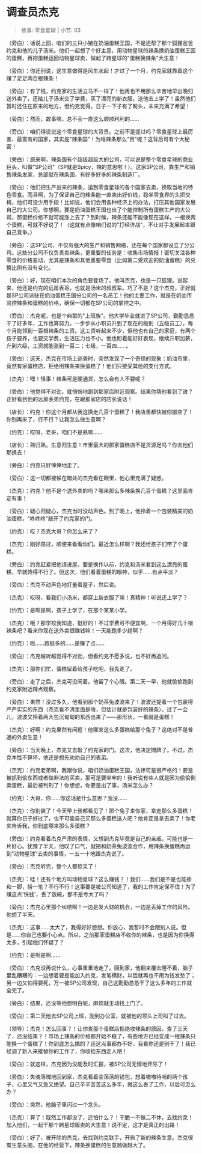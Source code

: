 # 调查员杰克

> 故事: 零食星球 | 小节: 03

（旁白）：话说上回，咱们的三只小猪在奶油蛋糕王国，不是还帮了那个狐狸爸爸约克和他的儿子汤米。他们一起想了个好主意，用动物星球的辣条换奶油蛋糕王国的蛋糕，再把蛋糕运回动物星球卖，做起了跨星球的"蛋糕换辣条"大生意！

（旁白）：你还别说，这生意做得是风生水起！才过了一个月，约克家就靠着这个赚了足足两百根辣条！

（旁白）：有了钱，约克家的生活立马不一样了！他再也不用那么辛苦地早出晚归送外卖了，还给儿子汤米交了学费，买了漂亮的新衣服，送他去上学了！虽然他们暂时还住在原来的地方，但约克觉得，日子一下子有了盼头，未来充满了希望！

（旁白）：然而，故事嘛，总不会一直这么顺顺利利的......

（旁白）：咱们得说说这个零食星球的大背景。之前不是提过吗？零食星球上最厉害、最富有的国家，其实是"辣条国"！为啥辣条那么"贵"呢？这背后可有个大秘密！

（旁白）：原来啊，辣条国有个超级超级大的公司，可以说是整个零食星球的商业巨头，叫做"SP公司"（SP就是Spicy，辣的意思啦！）。这家SP公司，靠生产和销售辣条发家，总部就在辣条国，有好多好多的辣条制造厂。

（旁白）：他们把生产出来的辣条，运到零食星球的各个国家去卖，换取当地的特色零食。而且啊，为了保证自己的辣条能一直卖出好价钱，稳坐零食界的头把交椅，他们可没少用手段！比如说，他们会用各种经济上的办法，打压其他国家发展自己的大公司。你想啊，要是奶油蛋糕王国也出了个能控制所有蛋糕生产的大公司，那蛋糕价格不就可能涨上去了？到时候，辣条还能不能像现在这样，一根换两个蛋糕，可就不好说了！（这就有点像咱们说的"打经济战"，不让对手发展起来跟自己竞争。）

（旁白）：这SP公司，不仅有强大的生产和销售网络，还在每个国家都设立了分公司。这些分公司不仅负责卖辣条，更重要的任务是：收集市场情报！密切关注各种零食的价格变动，尤其是辣条和其他重要零食（比如第二受欢迎的奶油蛋糕）的兑换比例有没有变化。

（旁白）：好，现在咱们本次的角色要登场了。他叫杰克，也是一只狐狸。说起来，他还是约克的远房表哥，也就是汤米的叔叔辈。巧了不是？这个杰克，正好就是SP公司派驻在奶油蛋糕王国分公司的一名员工！他的主要工作，就是在奶油市监控辣条和蛋糕的价格，确保一切都在SP公司的掌控之中。

（旁白）：杰克呢，也是个典型的"上班族"。他大学毕业就进了SP公司，勤勤恳恳干了好多年，工作也算努力，一步步从小职员升到了现在的级别（五级员工），每个月能领到一百根辣条的工资。这工资听起来不少，但他也有自己的家庭，有两个孩子要养，也要交学费，生活压力也不小。他也盼着能好好表现，继续升职加薪，升到六级，工资就能涨到一百二；七级，一百四......。

（旁白）：这天，杰克在市场上巡查时，突然发现了一个奇怪的现象：奶油市里，竟然有家蛋糕店，拒绝用辣条来换蛋糕了！他们只接受其他的支付方式。

（杰克）：嘿！怪事！辣条可是硬通货，怎么会有人不要呢？

（旁白）：他觉得不对劲，就悄悄地跑到那家店附近观察。结果你猜他看到了谁？正好看到他的远房表弟约克，在跟那家店的店长说话！

（店长）：约克！你这个月都从我这换走几百个蛋糕了！我店里都快被你搬空了！你别再来了，行不行？让我怎么做生意啊？

（约克）：哎呀，老哥，咱们不是熟嘛......

（店长）：熟归熟，生意归生意！市里最大的那家蛋糕店不是货源足吗？你去他们那换去！

（旁白）：约克只好悻悻地走了。

（旁白）：这一切都被躲在暗处的杰克看在眼里，他心里充满了疑惑。

（杰克）：约克？他不是个送外卖的吗？哪来那么多辣条换几百个蛋糕？这里面肯定有事！

（旁白）：疑心归疑心，杰克当时没动声色。到了晚上，他拎着一个包装精美的奶油蛋糕，"咚咚咚"敲开了约克家的门。

（约克）：哎？杰克大哥？你怎么来了？

（杰克）：刚好路过，顺便来看看你们。最近怎么样啊？我还给孩子们带了个蛋糕。

（旁白）：约克赶紧把他请进屋。要是换作以前，约克和汤米看到这么漂亮的蛋糕，早就馋得不行了。但这次，他们看着蛋糕的眼神，似乎......有点平淡？

（旁白）：杰克不动声色地打量着屋子，然后说。

（杰克）：哎呀，看我们小汤米，都穿上新衣服了嘛！真精神！听说还上学了？

（约克）：是啊是啊，孩子上学了，在那个某某小学。

（杰克）：哦？那学校我知道，挺好的！不过学费可不便宜啊，一个月得好几十根辣条吧？看来你现在送外卖很赚钱嘛！一天能跑多少趟啊？

（约克）：呃......跑挺多的......是赚了点......

（旁白）：杰克越听越觉得不对劲，但看约克不愿多说，也不好再追问。

（杰克）：那你们忙，蛋糕留着给孩子吃吧，我先走了。

（旁白）：走了之后，杰克可没闲着。他留了个心眼。第二天一早，他就偷偷跑到约克家附近蹲点观察。

（旁白）：果然！没过多久，他看到那个奶茶兔波波来了！波波还提着一个包裹得严严实实的东西（杰克看不清里面是啥，但估计就是包装好的辣条）。过了一会儿，波波又拎着两大包沉甸甸的东西出来了——那形状，一看就是蛋糕！

（杰克）：好啊！约克果然有问题！他哪来这么多蛋糕给那个兔子？这绝对不是普通的外卖生意！

（旁白）：当天晚上，杰克又去敲了约克家的门。这次，他决定摊牌了。不过，杰克本性不算坏，他还是想先劝劝自己的表弟。

（杰克）：约克老弟啊，我跟你说，咱们奶油蛋糕王国，法律可是很严格的！要是被抓到偷东西或者做非法的买卖，那可是要坐牢的！我听说有些人就是因为偷偷倒卖蛋糕，最后被判刑了！你想想，你要是出了事，汤米怎么办？

（约克）：大哥，你......你这话是什么意思？我没......

（杰克）：你别装了！今天早上我都看见了！那个兔子来你家，拿走那么多蛋糕！就算你日子好过了，也不可能自己买那么多蛋糕送人吧？他肯定是拿去卖了！你老实告诉我，你到底哪来那么多蛋糕？

（旁白）：约克看着杰克严肃的表情，又想到杰克毕竟是自己的亲戚，可能也是一片好心。犹豫了半天，他叹了口气，就把和奶茶兔波波合作，用辣条换蛋糕再运到"动物星球"去卖的事情，一五一十地跟杰克说了。

（旁白）：杰克听完，整个人都惊呆了！

（杰克）：哇！还有个地方叫动物星球？这么赚钱？！我们......我们是不是也能掺和一脚，捞一笔？不行不行！这事要是被公司知道了，我的工作肯定保不住！为了赚这点'快钱'，丢了饭碗，那不是亏大了吗？

（旁白）：杰克心里那个纠结啊！一边是发大财的机会，一边是丢掉工作的风险。他想了半天。

（杰克）：这事......太大了，我得好好想想。你放心，我暂时不会跟别人说。但是......你自己也要小心点。所以，之前那家蛋糕店不收你的辣条，也是因为你换得太多，引起他们怀疑了？

（约克）：是啊是啊......

（旁白）：杰克没再说什么，心事重重地走了。回到家，他翻来覆去睡不着，脑子里乱糟糟的：一边想着要是能加入约克，发笔横财，以后就再也不用为钱发愁了；另一边又怕得要死，万一被SP公司发现，自己这勤勤恳恳干了这么多年的工作就全完了。

（旁白）：结果，还没等他想明白呢，麻烦就主动找上门了。

（旁白）：第二天他去SP公司上班，刚到办公室，就被他的顶头上司叫了过去。

（领导）：杰克！怎么回事？！让你查那个蛋糕店拒绝收辣条的原因，查了三天了，还没结果？！市场上辣条的价格都开始不稳了，有些地方已经变成一根辣条只能换一个蛋糕了！你到底怎么搞的？连这点事都办不好，我看你还是别干了！我已经调了新人来接替你的工作了，你收拾东西走人吧！

（旁白）：就这样，杰克因为没能及时汇报，被SP公司无情地开除了！

（旁白）：失魂落魄地回到家，杰克看着空荡荡的钱包，想着嗷嗷待哺的两个孩子，心里又气又急又绝望。自己辛辛苦苦这么多年，就这么丢了工作，以后可怎么办？

（旁白）：突然，他脑子里闪过一个念头。

（杰克）：算了！既然工作都没了，还怕什么？！干脆一不做二不休，去找约克！加入他们，一起干那个跨星球贩卖的大生意！说不定，这才是真正的出路！

（旁白）：好了，被开除的杰克，去找到约克联手，开启了新的辣条生意。杰克很有生意头脑，在他的经营下，辣条换蛋糕的生意越做越大了。
